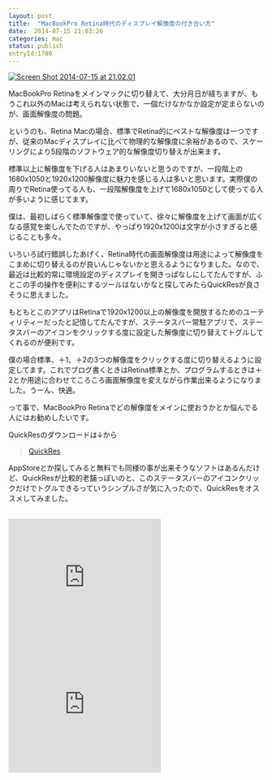 ```yaml
---
layout: post
title:  "MacBookPro Retina時代のディスプレイ解像度の付き合い方"
date:  2014-07-15 21:03:26
categories: mac
status: publish
entryId:1780
---
```

<a class='flickr2tag-img' href='http://www.flickr.com/photo.gne?id=14480121337' title='Screen Shot 2014-07-15 at 21.02.01'><img src='https://farm4.staticflickr.com/3839/14480121337_300621ab49_c.jpg' alt='Screen Shot 2014-07-15 at 21.02.01'></a>

MacBookPro Retinaをメインマックに切り替えて、大分月日が経ちますが、もうこれ以外のMacは考えられない状態で、一個だけなかなか設定が定まらないのが、画面解像度の問題。

というのも、Retina Macの場合、標準でRetina的にベストな解像度は一つですが、従来のMacディスプレイに比べて物理的な解像度に余裕があるので、スケーリングにより5段階のソフトウェア的な解像度切り替えが出来ます。

標準以上に解像度を下げる人はあまりいないと思うのですが、一段階上の1680x1050と1920x1200解像度に魅力を感じる人は多いと思います。実際僕の周りでRetina使ってる人も、一段階解像度を上げて1680x1050として使ってる人が多いように感じてます。

僕は、最初しばらく標準解像度で使っていて、徐々に解像度を上げて画面が広くなる感覚を楽しんでたのですが、やっぱり1920x1200は文字が小さすぎると感じることも多々。

いろいろ試行錯誤したあげく、Retina時代の画面解像度は用途によって解像度をこまめに切り替えるのが良いんじゃないかと思えるようになりました。なので、最近は比較的常に環境設定のディスプレイを開きっぱなしにしてたんですが、ふとこの手の操作を便利にするツールはないかなと探してみたらQuickResが良さそうに思えました。

もともとこのアプリはRetinaで1920x1200以上の解像度を開放するためのユーティリティーだったと記憶してたんですが、ステータスバー常駐アプリで、ステータスバーのアイコンをクリックする度に設定した解像度に切り替えてトグルしてくれるのが便利です。

僕の場合標準、＋1、＋2の3つの解像度をクリックする度に切り替えるように設定してます。これでブログ書くときはRetina標準とか、プログラムするときは＋2とか用途に合わせてころころ画面解像度を変えながら作業出来るようになりました。うーん、快適。

って事で、MacBookPro Retinaでどの解像度をメインに使おうかとか悩んでる人にはお勧めしたいです。

QuickResのダウンロードは↓から

> [QuickRes](http://www.quickresapp.com/)

AppStoreとか探してみると無料でも同様の事が出来そうなソフトはあるんだけど、QuickResが比較的老舗っぽいのと、このステータスバーのアイコンクリックだけでトグルできるっていうシンプルさが気に入ったので、QuickResをオススメしてみました。

<br>
<iframe src="http://rcm-fe.amazon-adsystem.com/e/cm?t=driftking-22&o=9&p=12&l=bn1&mode=videogames-jp&browse=637394&fc1=000000&lt1=_blank&lc1=3366FF&bg1=FFFFFF&f=ifr" marginwidth="0" marginheight="0" width="300" height="250" border="0" frameborder="0" style="border:none;" scrolling="no"></iframe>
<iframe src="http://rcm-fe.amazon-adsystem.com/e/cm?t=driftking-22&o=9&p=12&l=bn1&mode=computers-jp&browse=2127209051&fc1=000000&lt1=_blank&lc1=3366FF&bg1=FFFFFF&f=ifr" marginwidth="0" marginheight="0" width="300" height="250" border="0" frameborder="0" style="border:none;" scrolling="no"></iframe>

